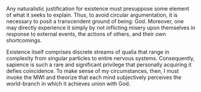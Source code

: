 Any naturalistic justification for existence must presuppose some element of what it seeks to explain. Thus, to avoid circular argumentation, it is necessary to posit a transcendent ground of being: God. Moreover, one may directly experience it simply by not inflicting misery upon themselves in response to external events, the actions of others, and their own shortcomings.

Existence itself comprises discrete streams of qualia that range in complexity from singular particles to entire nervous systems. Consequently, sapience is such a rare and significant privilege that personally acquiring it defies coincidence. To make sense of my circumstances, then, I must invoke the MWI and theorize that each mind subjectively perceives the world-branch in which it achieves union with God.